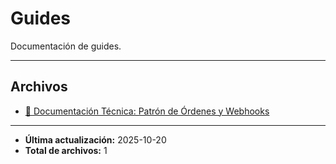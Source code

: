 # Guides

Documentación de guides.

---

## Archivos

- [📄 Documentación Técnica: Patrón de Órdenes y Webhooks](./2.6.1-orders-patterns.md)

---

- **Última actualización:** 2025-10-20  
- **Total de archivos:** 1
